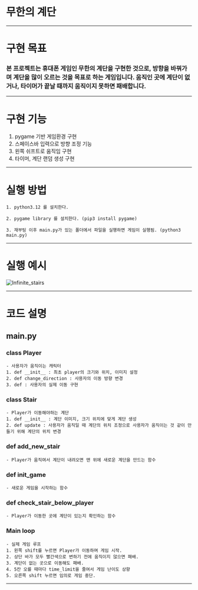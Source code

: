 # 무한의 계단

---

# 구현 목표

### 본 프로젝트는 휴대폰 게임인 무한의 계단을 구현한 것으로, 방향을 바꿔가며 계단을 많이 오르는 것을 목표로 하는 게임입니다. 움직인 곳에 계단이 없거나, 타이머가 끝날 때까지 움직이지 못하면 패배합니다.

---

# 구현 기능

1. pygame 기반 게임환경 구현
2. 스페이스바 입력으로 방향 조정 기능
3. 왼쪽 쉬프트로 움직임 구현
4. 타이머, 계단 랜덤 생성 구현

---

# 실행 방법

```
1. python3.12 를 설치한다.

2. pygame library 를 설치한다. (pip3 install pygame)

3. 재부팅 이후 main.py가 있는 폴더에서 파일을 실행하면 게임이 실행됨. (python3 main.py) 

```

---

# 실행 예시

![Infinite_stairs](https://github.com/sungfire/OSS_PA/assets/82808698/8e73533f-544d-4367-a6a5-0d62df1c3cea)

---

# 코드 설명
## main.py
### class Player
    - 사용자가 움직이는 캐릭터
    1. def __init__ : 최초 player의 크기와 위치, 이미지 설정
    2. def change_direction : 사용자의 이동 방향 변경
    3. def : 사용자의 실제 이동 구현

### class Stair
    - Player가 이동해야하는 계단
    1. def __init__ : 계단 이미지, 크기 위치에 맞게 계단 생성
    2. def update : 사용자가 움직일 때 계단의 위치 조정으로 사용자가 움직이는 것 같이 만들기 위해 계단의 위치 변경

### def add_new_stair
    - Player가 움직여서 계단이 내려오면 맨 위에 새로운 계단을 만드는 함수

### def init_game
    - 새로운 게임을 시작하는 함수

### def check_stair_below_player
    - Player가 이동한 곳에 계단이 있는지 확인하는 함수

### Main loop
    - 실제 게임 루프
    1. 왼쪽 shift를 누르면 Player가 이동하며 게임 시작.
    2. 상단 바가 모두 빨간색으로 변하기 전에 움직이지 않으면 패배.
    3. 계단이 없는 곳으로 이동해도 패배.
    4. 5칸 오를 때마다 time_limit을 줄여서 게임 난이도 상향
    5. 오른쪽 shift 누르면 임의로 게임 중단.

---


    




